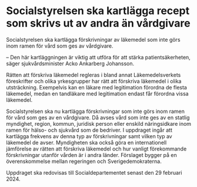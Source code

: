 # Socialstyrelsen ska kartlägga recept som skrivs ut av andra än vårdgivare

Socialstyrelsen ska kartlägga förskrivningar av läkemedel som inte görs inom ramen för vård som ges av vårdgivare.

– Den här kartläggningen är viktig att utföra för att stärka patientsäkerheten, säger sjukvårdsminister Acko Ankarberg Johansson.

Rätten att förskriva läkemedel regleras i bland annat Läkemedelsverkets föreskrifter och olika yrkesgrupper har rätt att förskriva läkemedel i olika utsträckning. Exempelvis kan en läkare med legitimation förordna de flesta läkemedel, medan en tandläkare med legitimation endast får förordna vissa läkemedel.

Socialstyrelsen ska nu kartlägga förskrivningar som inte görs inom ramen för vård som ges av en vårdgivare. Då avses vård som inte ges av en statlig myndighet, region, kommun, juridisk person eller enskild näringsidkare inom ramen för hälso- och sjukvård som de bedriver. I uppdraget ingår att kartlägga frekvens av denna typ av förskrivningar samt vilken typ av läkemedel de avser. Myndigheten ska också göra en internationell jämförelse av rätten att förskriva läkemedel och hur vanligt förekommande förskrivningar utanför vården är i andra länder. Förslaget bygger på en överenskommelse mellan regeringen och Sverigedemokraterna.

Uppdraget ska redovisas till Socialdepartementet senast den 29 februari 2024.
